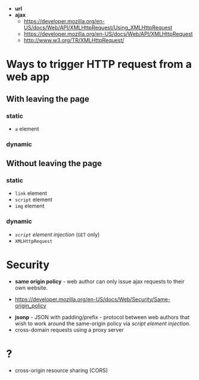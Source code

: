 
- **url**
- **ajax**
  + https://developer.mozilla.org/en-US/docs/Web/API/XMLHttpRequest/Using_XMLHttpRequest
  + https://developer.mozilla.org/en-US/docs/Web/API/XMLHttpRequest
  + http://www.w3.org/TR/XMLHttpRequest/

# Ways to trigger HTTP request from a web app
## With leaving the page
### static
- `a` element

### dynamic

## Without leaving the page
### static
- `link` element
- `script` element
- `img` element

### dynamic
-  *`script` element injection* (`GET` only)
- `XMLHttpRequest`

# Security
- **same origin policy** - web author can only issue ajax requests to their own website. 
 + https://developer.mozilla.org/en-US/docs/Web/Security/Same-origin_policy
- **jsonp** - JSON with padding/prefix - protocol between web authors that wish to work around the same-origin policy via *script element injection*.
- cross-domain requests using a proxy server


# ?
- cross-origin resource sharing (CORS)
